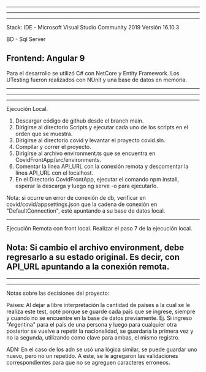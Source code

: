------------------------------------------------------------------------------------------
------------------------------------------------------------------------------------------
------------------------------------------------------------------------------------------
Stack:
IDE - Microsoft Visual Studio Community 2019
Versión 16.10.3

BD - Sql Server

Frontend: Angular 9 
------------------------------------------------------------------------------------------


Para el desarrollo se utilizó C# con NetCore y Entity Framework.
Los UTesting fueron realizados con NUnit y una base de datos en memoria. 

------------------------------------------------------------------------------------------
------------------------------------------------------------------------------------------
------------------------------------------------------------------------------------------

Ejecución Local.

1. Descargar código de github desde el branch main.
2. Dirigirse al directorio Scripts y ejecutar cada uno de los scripts en el orden que se muestra.
3. Dirigirse al directorio covid y levantar el proyecto covid.sln.
4. Compilar y correr el proyecto.
5. Dirigirse al archivo environment.ts que se encuentra en CovidFrontApp/src/environments.
6. Comentar la línea API_URL con la conexión remota y descomentar la línea API_URL con el localhost.
7. En el Directorio CovidFrontApp, ejecutar el comando npm install, esperar la descarga y luego ng serve -o para ejecutarlo.

Nota: si ocurre un error de conexión de db, verificar en covid/covid/appsettings.json que la cadena de conexión en "DefaultConnection", esté apuntando a su base de datos local.

------------------------------------------------------------------------------------------
Ejecución Remota con front local.
Realizar el paso 7 de la ejecución local.

Nota: Si cambio el archivo environment, debe regresarlo a su estado original. Es decir, con API_URL apuntando a la conexión remota.
------------------------------------------------------------------------------------------
------------------------------------------------------------------------------------------
------------------------------------------------------------------------------------------
Notas sobre las decisiones del proyecto:

Paises: Al dejar a libre interpretación la cantidad de paises a la cual se le realiza este test, opté porque se guarde cada país que se ingrese, siempre y cuando no se encuentre en la base de datos previamente.
Ej. Si ingreso "Argentina" para el país de una persona y luego para cualquier otra posterior se vuelve a repetir la nacionalidad, se guardaría la primera vez y no la segunda, utilizando como clave para ambas, el mismo registro.

ADN: En el caso de los adn se usó una lógica similar, se puede guardar uno nuevo, pero no un repetido. A este, se le agregaron las validaciones correspondientes para que no se agreguen caracteres erroneos.

